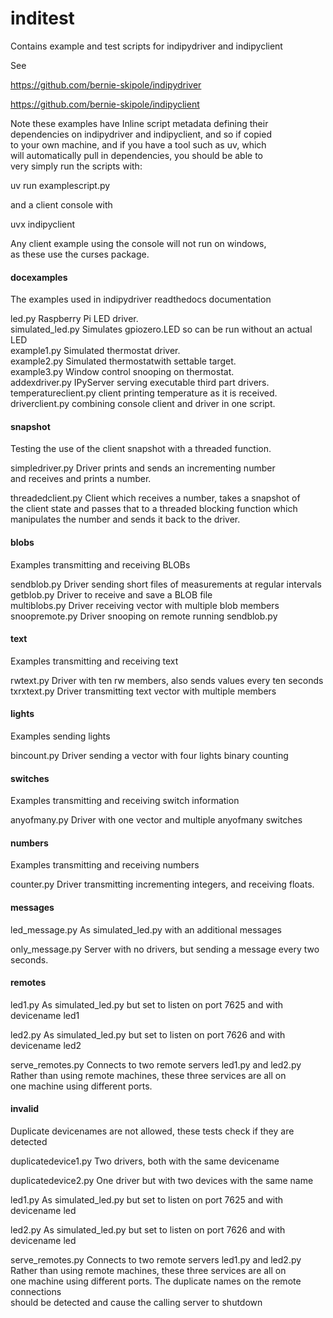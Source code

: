 # inditest
Contains example and test scripts for indipydriver and indipyclient

See

https://github.com/bernie-skipole/indipydriver

https://github.com/bernie-skipole/indipyclient


Note these examples have Inline script metadata defining their\
dependencies on indipydriver and indipyclient, and so if copied\
to your own machine, and if you have a tool such as uv, which\
will automatically pull in dependencies, you should be able to\
very simply run the scripts with:

uv run examplescript.py

and a client console with

uvx indipyclient

Any client example using the console will not run on windows,\
as these use the curses package.


#### docexamples
The examples used in indipydriver readthedocs documentation

led.py Raspberry Pi LED driver.\
simulated\_led.py Simulates gpiozero.LED so can be run without an actual LED\
example1.py Simulated thermostat driver.\
example2.py Simulated thermostatwith settable target.\
example3.py Window control snooping on thermostat.\
addexdriver.py IPyServer serving executable third part drivers.\
temperatureclient.py client printing temperature as it is received.\
driverclient.py combining console client and driver in one script.

#### snapshot
Testing the use of the client snapshot with a threaded function.

simpledriver.py Driver prints and sends an incrementing number\
and receives and prints a number.

threadedclient.py Client which receives a number, takes a snapshot of\
the client state and passes that to a threaded blocking function which\
manipulates the number and sends it back to the driver.

#### blobs

Examples transmitting and receiving BLOBs

sendblob.py Driver sending short files of measurements at regular intervals\
getblob.py Driver to receive and save a BLOB file\
multiblobs.py Driver receiving vector with multiple blob members\
snoopremote.py Driver snooping on remote running sendblob.py

#### text

Examples transmitting and receiving text

rwtext.py Driver with ten rw members, also sends values every ten seconds\
txrxtext.py Driver transmitting text vector with multiple members

#### lights

Examples sending lights

bincount.py Driver sending a vector with four lights binary counting

#### switches

Examples transmitting and receiving switch information

anyofmany.py Driver with one vector and multiple anyofmany switches

#### numbers

Examples transmitting and receiving numbers

counter.py Driver transmitting incrementing integers, and receiving floats.

#### messages

led\_message.py As simulated\_led.py with an additional messages

only_message.py Server with no drivers, but sending a message every two seconds.

#### remotes

led1.py As simulated\_led.py but set to listen on port 7625 and with devicename led1

led2.py As simulated\_led.py but set to listen on port 7626 and with devicename led2

serve\_remotes.py Connects to two remote servers led1.py and led2.py\
Rather than using remote machines, these three services are all on\
one machine using different ports.

#### invalid

Duplicate devicenames are not allowed, these tests check if they are detected

duplicatedevice1.py Two drivers, both with the same devicename

duplicatedevice2.py One driver but with two devices with the same name

led1.py As simulated\_led.py but set to listen on port 7625 and with devicename led

led2.py As simulated\_led.py but set to listen on port 7626 and with devicename led

serve\_remotes.py Connects to two remote servers led1.py and led2.py\
Rather than using remote machines, these three services are all on\
one machine using different ports. The duplicate names on the remote connections\
should be detected and cause the calling server to shutdown
